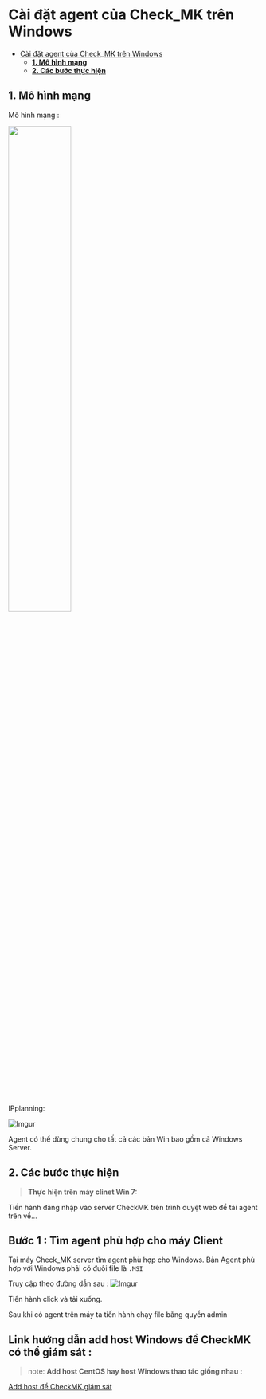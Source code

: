 # Cài đặt agent của Check_MK trên Windows

- [Cài đặt agent của Check_MK trên Windows](#cài-đặt-agent-của-check_mk-trên-windows)
  - [**1. Mô hình mạng**](#1-mô-hình-mạng)
  - [**2. Các bước thực hiện**](#2-các-bước-thực-hiện)

## **1. Mô hình mạng** 


Mô hình mạng :

<img src= https://i.imgur.com/fKoT2mJ.png width=50%>


IPplanning:

![Imgur](https://i.imgur.com/dreUce3.png)

Agent có thể dùng chung cho tất cả các bản Win bao gồm cả Windows Server.

## **2. Các bước thực hiện**

> **Thực hiện trên máy clinet Win 7:**

Tiến hành đăng nhập vào server CheckMK trên trình duyệt web để tải agent trên về...

**<h2>Bước 1 : Tìm agent phù hợp cho máy Client</h2>**

Tại máy Check_MK server tìm agent phù hợp cho Windows. Bản Agent phù hợp với Windows phải có đuôi file là `.MSI`

Truy cập theo đường dẫn sau :
![Imgur](https://i.imgur.com/GrLigiM.png)

Tiến hành click và tải xuống.

Sau khi có agent trên máy ta tiến hành chạy file bằng quyền admin

**<h2>Link hướng dẫn add host Windows để CheckMK có thể giám sát :</h2>**

>note: **Add host CentOS hay host Windows thao tác giống nhau :**

[Add host để CheckMK giám sát](./add_host_CheckMk_C7.md)

